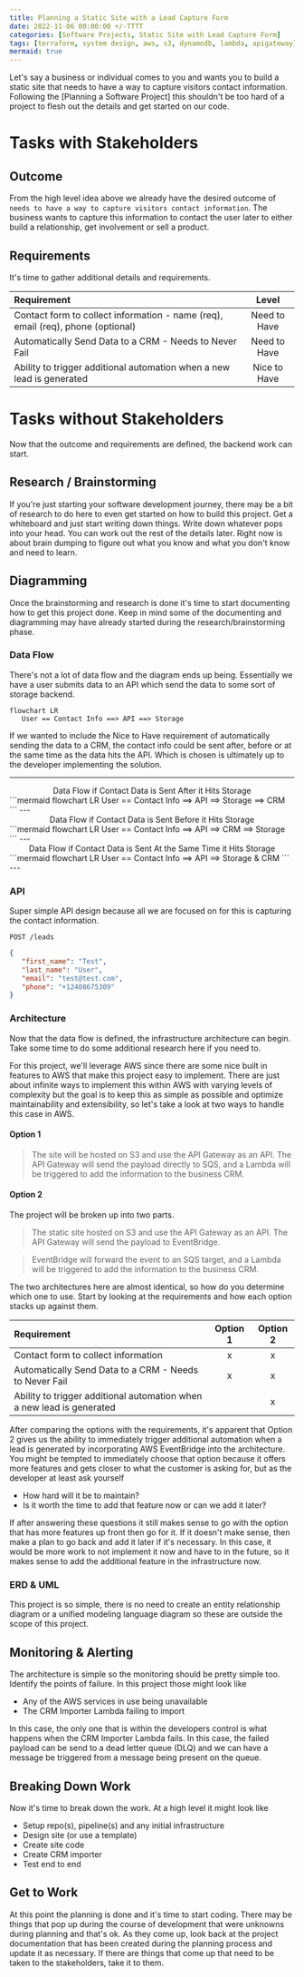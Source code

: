 ```yaml
---
title: Planning a Static Site with a Lead Capture Form
date: 2022-11-06 00:00:00 +/-TTTT
categories: [Software Projects, Static Site with Lead Capture Form]
tags: [terraform, system design, aws, s3, dynamodb, lambda, apigateway]     # TAG names should always be lowercase
mermaid: true
---
```


Let's say a business or individual comes to you and wants you to build a static site that needs to have a way to capture visitors contact information. Following the [Planning a Software Project] this shouldn't be too hard of a project to flesh out the details and get started on our code.

# Tasks with Stakeholders

## Outcome
From the high level idea above we already have the desired outcome of `needs to have a way to capture visitors contact information`. The business wants to capture this information to contact the user later to either build a relationship, get involvement or sell a product.

## Requirements
It's time to gather additional details and requirements.

| Requirement | Level |
| :---         |     :---:      |
| Contact form to collect information - name (req), email (req), phone (optional)  | Need to Have |
| Automatically Send Data to a CRM - Needs to Never Fail   | Need to Have |
| Ability to trigger additional automation when a new lead is generated | Nice to Have |


# Tasks without Stakeholders
Now that the outcome and requirements are defined, the backend work can start.

## Research / Brainstorming
If you're just starting your software development journey, there may be a bit of research to do here to even get started on how to build this project. Get a whiteboard and just start writing down things. Write down whatever pops into your head. You can work out the rest of the details later. Right now is about brain dumping to figure out what you know and what you don't know and need to learn.

## Diagramming
Once the brainstorming and research is done it's time to start documenting how to get this project done. Keep in mind some of the documenting and diagramming may have already started during the research/brainstorming phase.

### Data Flow
There's not a lot of data flow and the diagram ends up being. Essentially we have a user submits data to an API which send the data to some sort of storage backend.

```mermaid
flowchart LR
   User == Contact Info ==> API ==> Storage
```

If we wanted to include the Nice to Have requirement of automatically sending the data to a CRM, the contact info could be sent after, before or at the same time as the data hits the API. Which is chosen is ultimately up to the developer implementing the solution.

---
<center>Data Flow if Contact Data is Sent After it Hits Storage</center>
```mermaid
flowchart LR
   User == Contact Info ==> API ==> Storage ==> CRM
```
---
<center>Data Flow if Contact Data is Sent Before it Hits Storage</center>
```mermaid
flowchart LR
   User == Contact Info ==> API ==> CRM ==> Storage
```
---
<center>Data Flow if Contact Data is Sent At the Same Time it Hits Storage</center>
```mermaid
flowchart LR
   User == Contact Info ==> API ==> Storage & CRM
```
---

### API
Super simple API design because all we are focused on for this is capturing the contact information.
```
POST /leads
```

```json
{
   "first_name": "Test",
   "last_name": "User",
   "email": "test@test.com",
   "phone": "+12408675309"
}
```


### Architecture
Now that the data flow is defined, the infrastructure architecture can begin. Take some time to do some additional research here if you need to.

For this project, we'll leverage AWS since there are some nice built in features to AWS that make this project easy to implement. There are just about infinite ways to implement this within AWS with varying levels of complexity but the goal is to keep this as simple as possible and optimize maintainability and extensibility, so let's take a look at two ways to handle this case in AWS.

#### Option 1

> The site will be hosted on S3 and use the API Gateway as an API. The API Gateway will send the payload directly to SQS, and a Lambda will be triggered to add the information to the business CRM.



#### Option 2
The project will be broken up into two parts.
> The static site hosted on S3 and use the API Gateway as an API. The API Gateway will send the payload to EventBridge. 

> EventBridge will forward the event to an SQS target, and a Lambda will be triggered to add the information to the business CRM.

The two architectures here are almost identical, so how do you determine which one to use. Start by looking at the requirements and how each option stacks up against them.

| Requirement | Option 1 | Option 2 |
| :---         |     :---:      | :---: |
| Contact form to collect information  | x | x |
| Automatically Send Data to a CRM - Needs to Never Fail  | x | x |
| Ability to trigger additional automation when a new lead is generated |  | x |

After comparing the options with the requirements, it's apparent that Option 2 gives us the ability to immediately trigger additional automation when a lead is generated by incorporating AWS EventBridge into the architecture. You might be tempted to immediately choose that option because it offers more features and gets closer to what the customer is asking for, but as the developer at least ask yourself

- How hard will it be to maintain?
- Is it worth the time to add that feature now or can we add it later?

If after answering these questions it still makes sense to go with the option that has more features up front then go for it. If it doesn't make sense, then make a plan to go back and add it later if it's necessary. In this case, it would be more work to not implement it now and have to in the future, so it makes sense to add the additional feature in the infrastructure now.

### ERD & UML
This project is so simple, there is no need to create an entity relationship diagram or a unified modeling language diagram so these are outside the scope of this project.

## Monitoring & Alerting
The architecture is simple so the monitoring should be pretty simple too. Identify the points of failure. In this project those might look like

- Any of the AWS services in use being unavailable
- The CRM Importer Lambda failing to import

In this case, the only one that is within the developers control is what happens when the CRM Importer Lambda fails. In this case, the failed payload can be send to a dead letter queue (DLQ) and we can have a message be triggered from a message being present on the queue.

## Breaking Down Work
Now it's time to break down the work. At a high level it might look like

- Setup repo(s), pipeline(s) and any initial infrastructure
- Design site (or use a template)
- Create site code
- Create CRM importer
- Test end to end

## Get to Work
At this point the planning is done and it's time to start coding. There may be things that pop up during the course of development that were unknowns during planning and that's ok. As they come up, look back at the project documentation that has been created during the planning process and update it as necessary. If there are things that come up that need to be taken to the stakeholders, take it to them.